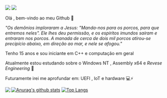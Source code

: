 ![](https://image.prntscr.com/image/iTPbR52KSeuoZMnSijBZDw.png) ![](https://img.shields.io/badge/-c++-blue?logo=c%2B%2B&style=flat)



Olá , bem-vindo ao meu Github 👋 

*"Os demônios imploraram a Jesus: "Manda-nos para os porcos, para que entremos neles".
Ele lhes deu permissão, e os espíritos imundos saíram e entraram nos porcos. A manada de cerca de dois mil porcos atirou-se precipício abaixo, em direção ao mar, e nele se afogou."*

Tenho 15 anos e sou iniciante em C++ e computação em geral

Atualmente estou estudando sobre o Windows NT , Assembly x64 e *Revese Engineering* 🙇 

Futuramente irei me aprofundar em: UEFI , IoT e hardware 💻⚡

<img src="https://thumbs.gfycat.com/NeatHarmfulKagu-size_restricted.gif" align=left> 

[![Anurag's github stats](https://github-readme-stats.vercel.app/api?username=KB1te&show_icons=true&theme=tokyonight)](https://github.com/anuraghazra/github-readme-stats) [![Top Langs](https://github-readme-stats.vercel.app/api/top-langs/?username=KB1te&langs_count=3&theme=tokyonight)](https://github.com/anuraghazra/github-readme-stats) 


